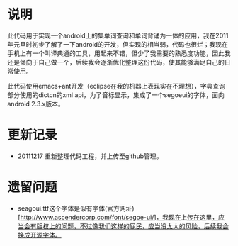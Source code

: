 说明
========
此代码用于实现一个android上的集单词查询和单词背诵为一体的应用，我在2011年元旦时初步了解了一下android的开发，但实现的相当弱，代码也很烂；我现在手机上有一个叫译典通的工具，用起来不错，但少了我需要的熟悉度功能，因此我还是倾向于自己做一个，后续我会逐渐优化整理这份代码，使其能够满足自己的日常使用。

此代码使用emacs+ant开发（eclipse在我的机器上表现实在不理想），字典查询部分使用的dictcn的xml api，为了音标显示，集成了一个segoeui的字体，面向android 2.3.x版本。

更新记录
========

* 20111217
重新整理代码工程，并上传至github管理。


遗留问题
=========
* seagoui.ttf这个字体是似有字体(官方网址)[http://www.ascendercorp.com/font/segoe-ui/]，我现在上传在这里，应当会有版权上的问题，不过像我们这样的屁民，应当没太大的风险，后续我会换成开源字体。